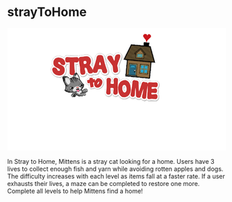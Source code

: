 # strayToHome
!["Stray To Home Logo"](https://github.com/AshnaJagadisan/Stray-To-Home/blob/master/strayToHome/title.gif)

In Stray to Home, Mittens is a stray cat looking for a home. Users have 3 lives to collect enough fish and yarn while avoiding rotten apples and dogs. The difficulty increases with each level as items fall at a faster rate. If a user exhausts their lives, a maze can be completed to restore one more. Complete all levels to help Mittens find a home!
